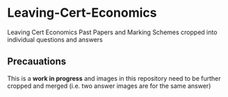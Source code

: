# Leaving-Cert-Economics

Leaving Cert Economics Past Papers and Marking Schemes cropped into individual questions and answers

## Precauations

This is a **work in progress** and images in this repository need to be further cropped and merged (i.e. two answer images are for the same answer)
